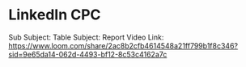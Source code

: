 # LinkedIn CPC

Sub Subject: Table
Subject: Report
Video Link: https://www.loom.com/share/2ac8b2cfb4614548a21ff799b1f8c346?sid=9e65da14-062d-4493-bf12-8c53c4162a7c
